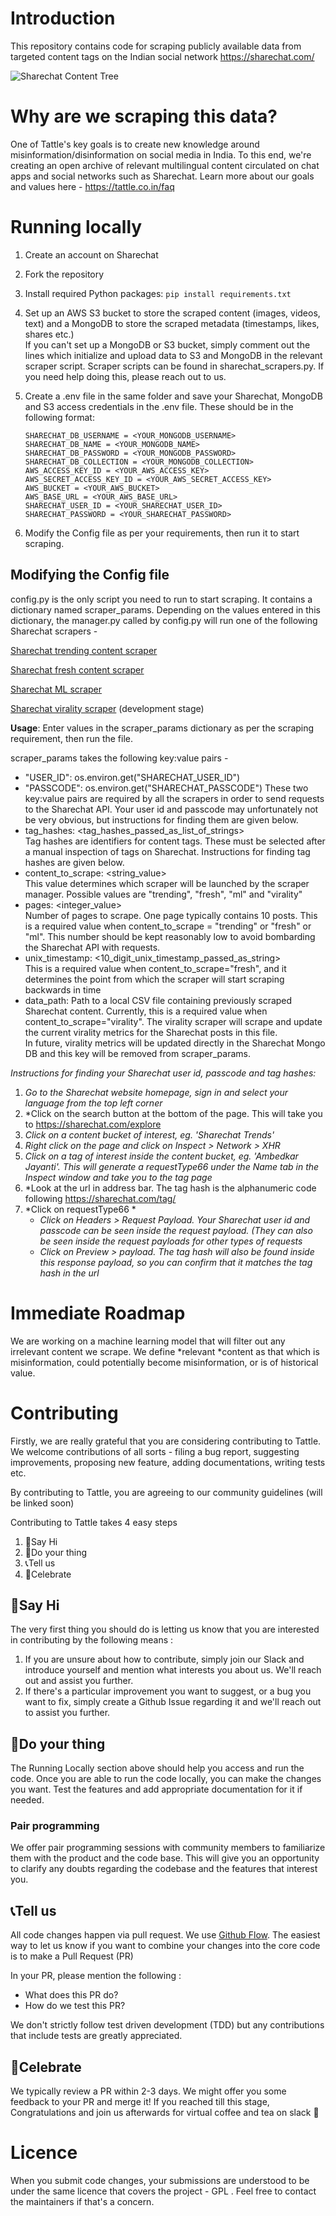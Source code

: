 # Introduction

This repository contains code for scraping publicly available data from targeted content tags on the Indian social network https://sharechat.com/

![Sharechat Content Tree](sharechat_content_tree.png)

# Why are we scraping this data?

One of Tattle's key goals is to create new knowledge around misinformation/disinformation on social media in India. To this end, we're creating an open archive of relevant multilingual content circulated on chat apps and social networks such as Sharechat. Learn more about our goals and values here - https://tattle.co.in/faq

# Running locally

1. Create an account on Sharechat
2. Fork the repository 
3. Install required Python packages: `pip install requirements.txt`
4. Set up an AWS S3 bucket to store the scraped content (images, videos, text) and a MongoDB to store the scraped metadata (timestamps, likes, shares etc.)\
If you can't set up a MongoDB or S3 bucket, simply comment out the lines which initialize and upload data to S3 and MongoDB in the relevant scraper script. Scraper scripts can be found in sharechat_scrapers.py. If you need help doing this, please reach out to us. 
5. Create a .env file in the same folder and save your Sharechat, MongoDB and S3 access credentials in the .env file. These should be in the following format:

   ```
   SHARECHAT_DB_USERNAME = <YOUR_MONGODB_USERNAME>
   SHARECHAT_DB_NAME = <YOUR_MONGODB_NAME>
   SHARECHAT_DB_PASSWORD = <YOUR_MONGODB_PASSWORD>
   SHARECHAT_DB_COLLECTION = <YOUR_MONGODB_COLLECTION>
   AWS_ACCESS_KEY_ID = <YOUR_AWS_ACCESS_KEY>
   AWS_SECRET_ACCESS_KEY_ID = <YOUR_AWS_SECRET_ACCESS_KEY>
   AWS_BUCKET = <YOUR_AWS_BUCKET>
   AWS_BASE_URL = <YOUR_AWS_BASE_URL>
   SHARECHAT_USER_ID = <YOUR_SHARECHAT_USER_ID>
   SHARECHAT_PASSWORD = <YOUR_SHARECHAT_PASSWORD>
   ```
6. Modify the Config file as per your requirements, then run it to start scraping.

## Modifying the Config file

config.py is the only script you need to run to start scraping. It contains a dictionary named scraper_params. Depending on the values entered in this dictionary, the manager.py called by config.py will run one of the following Sharechat scrapers - 

[Sharechat trending content scraper](docs/sharechat_trending_content_scraper.md)

[Sharechat fresh content scraper](docs/sharechat_fresh_content_scraper.md)   

[Sharechat ML scraper](docs/sharechat_ml_scraper.md) 

[Sharechat virality scraper](docs/sharechat_virality_scraper.md) (development stage)

**Usage**: Enter values in the scraper_params dictionary as per the scraping requirement, then run the file.

scraper_params takes the following key:value pairs -

* "USER_ID": os.environ.get("SHARECHAT_USER_ID") 
* "PASSCODE": os.environ.get("SHARECHAT_PASSCODE")
  These two key:value pairs are required by all the scrapers in order to send requests to the Sharechat API. Your user id and passcode may unfortunately not be very obvious, but instructions for finding them are given below. 
* tag_hashes: <tag_hashes_passed_as_list_of_strings>\
  Tag hashes are identifiers for content tags. These must be selected after a manual inspection of tags on Sharechat. Instructions for finding tag hashes are given below. 
*  content_to_scrape: <string_value>\
  This value determines which scraper will be launched by the scraper manager. Possible values are "trending", "fresh", "ml" and "virality"
*  pages: <integer_value>\
  Number of pages to scrape. One page typically contains 10 posts. This is a required value when content_to_scrape = "trending" or "fresh" or "ml". This number should be kept reasonably low to avoid bombarding the Sharechat API with requests.
* unix_timestamp: <10_digit_unix_timestamp_passed_as_string> \
  This is a required value when content_to_scrape="fresh", and it determines the point from which the scraper will start scraping backwards in time
* data_path: Path to a local CSV file containing previously scraped Sharechat content. Currently, this is a required value when content_to_scrape="virality".  The virality scraper will scrape and update the current virality metrics for the Sharechat posts in this file. \
In future, virality metrics will be updated directly in the Sharechat Mongo DB and this key will be removed from scraper_params.

*Instructions for finding your Sharechat user id, passcode and tag hashes:*

1. *Go to the Sharechat website homepage, sign in and select your language from the top left corner*
2. *Click on the search button at the bottom of the page. This will take you to https://sharechat.com/explore
3. *Click on a content bucket of interest, eg. 'Sharechat Trends'*
4. *Right click on the page and click on Inspect > Network > XHR*
5. *Click on a tag of interest inside the content bucket, eg. 'Ambedkar Jayanti'. This will generate a requestType66 under the Name tab in the Inspect window and take you to the tag page*
6. *Look at the url in address bar. The tag hash is the alphanumeric code following https://sharechat.com/tag/
7. *Click on requestType66 *
   * *Click on Headers > Request Payload. Your Sharechat user id and passcode can be seen inside the request payload. (They can also be seen inside the request payloads for other types of requests*
   * *Click on Preview > payload. The tag hash will also be found inside this response payload, so you can confirm that it matches the tag hash in the url*

# Immediate Roadmap

We are working on a machine learning model that will filter out any irrelevant content we scrape. We define *relevant *content as that which is misinformation, could potentially become misinformation, or is of historical value.

# Contributing

Firstly, we are really grateful that you are considering contributing to Tattle. We welcome contributions of all sorts - filing a bug report, suggesting improvements, proposing new feature, adding documentations, writing tests etc. 

By contributing to Tattle, you are agreeing to our community guidelines (will be linked soon)

Contributing to Tattle takes 4 easy steps

1. 👋Say Hi
2. 🔨Do your thing
3. 📞Tell us 
4. 🎉Celebrate

## 👋Say Hi

The very first thing you should do is letting us know that you are interested in contributing by the following means : 

1. If you are unsure about how to contribute, simply join our Slack and introduce yourself and mention what interests you about us. We'll reach out and assist you further.
2. If there's a particular improvement you want to suggest, or a bug you want to fix, simply create a Github Issue regarding it and we'll reach out to assist you further.

## 🔨Do your thing

The Running Locally section above should help you access and run the code. Once you are able to run the code locally, you can make the changes you want. Test the features and add appropriate documentation for it if needed.

### Pair programming

We offer pair programming sessions with community members to familiarize them with the product and the code base. This will give you an opportunity to clarify any doubts regarding the codebase and the features that interest you.

## 📞Tell us 

All code changes happen via pull request. We use [Github Flow](https://guides.github.com/introduction/flow/). The easiest way to let us know if you want to combine your changes into the core code is to make a Pull Request (PR)

In your PR, please mention the following :

* What does this PR do?
* How do we test this PR?

We don't strictly follow test driven development (TDD) but any contributions that include tests are greatly appreciated.

## 🎉Celebrate

We typically review a PR within 2-3 days. We might offer you some feedback to your PR and merge it! If you reached till this stage, Congratulations and join us afterwards for virtual coffee and tea on slack 🙂

# Licence

When you submit code changes, your submissions are understood to be under the same licence that covers the project - GPL . Feel free to contact the maintainers if that's a concern.

